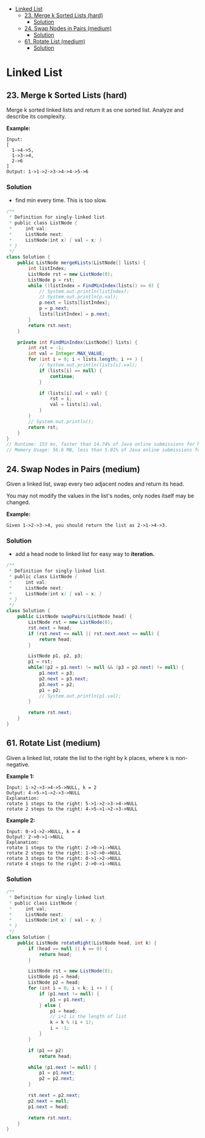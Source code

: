 <!-- TOC START min:1 max:3 link:true asterisk:false update:true -->
- [Linked List](#linked-list)
  - [23. Merge k Sorted Lists (hard)](#23-merge-k-sorted-lists-hard)
    - [Solution](#solution)
  - [24. Swap Nodes in Pairs (medium)](#24-swap-nodes-in-pairs-medium)
    - [Solution](#solution-1)
  - [61. Rotate List (medium)](#61-rotate-list-medium)
    - [Solution](#solution-2)
<!-- TOC END -->

# Linked List

## 23. Merge k Sorted Lists (hard)

Merge k sorted linked lists and return it as one sorted list. Analyze and describe its complexity.

**Example:**
```
Input:
[
  1->4->5,
  1->3->4,
  2->6
]
Output: 1->1->2->3->4->4->5->6
```

### Solution

- find min every time. This is too slow.

```java
/**
 * Definition for singly-linked list.
 * public class ListNode {
 *     int val;
 *     ListNode next;
 *     ListNode(int x) { val = x; }
 * }
 */
class Solution {
    public ListNode mergeKLists(ListNode[] lists) {
        int listIndex;
        ListNode rst = new ListNode(0);
        ListNode p = rst;
        while ((listIndex = FindMinIndex(lists)) >= 0) {
            // System.out.println(listIndex);
            // System.out.println(p.val);
            p.next = lists[listIndex];
            p = p.next;
            lists[listIndex] = p.next;
        }
        return rst.next;
    }

    private int FindMinIndex(ListNode[] lists) {
        int rst = -1;
        int val = Integer.MAX_VALUE;
        for (int i = 0; i < lists.length; i ++ ) {
            // System.out.println(lists[i].val);
            if (lists[i] == null) {
                continue;
            }

            if (lists[i].val < val) {
                rst = i;
                val = lists[i].val;
            }
        }
        // System.out.println();
        return rst;
    }
}
// Runtime: 153 ms, faster than 14.74% of Java online submissions for Merge k Sorted Lists.
// Memory Usage: 56.6 MB, less than 5.01% of Java online submissions for Merge k Sorted Lists.
```


## 24. Swap Nodes in Pairs (medium)

Given a linked list, swap every two adjacent nodes and return its head.

You may not modify the values in the list's nodes, only nodes itself may be changed.


**Example:**
```
Given 1->2->3->4, you should return the list as 2->1->4->3.
```
### Solution

- add a head node to linked list for easy way to **iteration.**

```Java
/**
 * Definition for singly-linked list.
 * public class ListNode {
 *     int val;
 *     ListNode next;
 *     ListNode(int x) { val = x; }
 * }
 */
class Solution {
    public ListNode swapPairs(ListNode head) {
        ListNode rst = new ListNode(0);
        rst.next = head;
        if (rst.next == null || rst.next.next == null) {
            return head;
        }

        ListNode p1, p2, p3;
        p1 = rst;
        while((p2 = p1.next) != null && (p3 = p2.next) != null) {
            p1.next = p3;
            p2.next = p3.next;
            p3.next = p2;
            p1 = p2;
            // System.out.println(p1.val);
        }

        return rst.next;
    }
}
```

## 61. Rotate List (medium)

Given a linked list, rotate the list to the right by k places, where k is non-negative.

**Example 1:**
```
Input: 1->2->3->4->5->NULL, k = 2
Output: 4->5->1->2->3->NULL
Explanation:
rotate 1 steps to the right: 5->1->2->3->4->NULL
rotate 2 steps to the right: 4->5->1->2->3->NULL
```
**Example 2:**
```
Input: 0->1->2->NULL, k = 4
Output: 2->0->1->NULL
Explanation:
rotate 1 steps to the right: 2->0->1->NULL
rotate 2 steps to the right: 1->2->0->NULL
rotate 3 steps to the right: 0->1->2->NULL
rotate 4 steps to the right: 2->0->1->NULL
```

### Solution

```Java
/**
 * Definition for singly-linked list.
 * public class ListNode {
 *     int val;
 *     ListNode next;
 *     ListNode(int x) { val = x; }
 * }
 */
class Solution {
    public ListNode rotateRight(ListNode head, int k) {
        if (head == null || k == 0) {
            return head;
        }

        ListNode rst = new ListNode(0);
        ListNode p1 = head;
        ListNode p2 = head;
        for (int i = 0; i < k; i ++ ) {
            if (p1.next != null) {
                p1 = p1.next;
            } else {
                p1 = head;
                // i+1 is the length of list
                k = k % (i + 1);
                i = -1;
            }
        }

        if (p1 == p2)
            return head;

        while (p1.next != null) {
            p1 = p1.next;
            p2 = p2.next;
        }

        rst.next = p2.next;
        p2.next = null;
        p1.next = head;

        return rst.next;
    }
}
```
